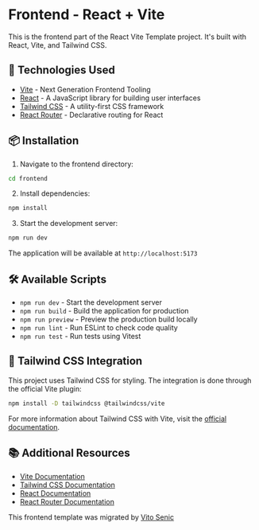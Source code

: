 # Frontend - React + Vite

This is the frontend part of the React Vite Template project. It's built with React, Vite, and Tailwind CSS.

## 🚀 Technologies Used

- [Vite](https://vite.dev/guide/) - Next Generation Frontend Tooling
- [React](https://reactjs.org/) - A JavaScript library for building user interfaces
- [Tailwind CSS](https://tailwindcss.com/) - A utility-first CSS framework
- [React Router](https://reactrouter.com/) - Declarative routing for React

## 📦 Installation

1. Navigate to the frontend directory:
```bash
cd frontend
```

2. Install dependencies:
```bash
npm install
```

3. Start the development server:
```bash
npm run dev
```

The application will be available at `http://localhost:5173`

## 🛠️ Available Scripts

- `npm run dev` - Start the development server
- `npm run build` - Build the application for production
- `npm run preview` - Preview the production build locally
- `npm run lint` - Run ESLint to check code quality
- `npm run test` - Run tests using Vitest

## 🎨 Tailwind CSS Integration

This project uses Tailwind CSS for styling. The integration is done through the official Vite plugin:

```bash
npm install -D tailwindcss @tailwindcss/vite
```

For more information about Tailwind CSS with Vite, visit the [official documentation](https://tailwindcss.com/docs/installation/using-vite).

## 📚 Additional Resources

- [Vite Documentation](https://vite.dev/guide/)
- [Tailwind CSS Documentation](https://tailwindcss.com/docs)
- [React Documentation](https://reactjs.org/docs/getting-started.html)
- [React Router Documentation](https://reactrouter.com/docs/en/v6)

This frontend template was migrated by [Vito Senic](https://github.com/pegi4)